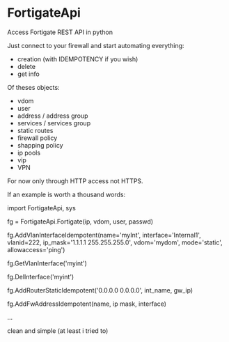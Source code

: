 # FortigateApi
Access Fortigate REST API in python

Just connect to your firewall and start automating everything:
- creation (with IDEMPOTENCY if you wish)
- delete
- get info

Of theses objects:
- vdom
- user
- address / address group
- services / services group
- static routes
- firewall policy
- shapping policy
- ip pools
- vip
- VPN


For now only through HTTP access not HTTPS.


If an example is worth a thousand words:

import FortigateApi, sys

fg = FortigateApi.Fortigate(ip, vdom, user, passwd)


fg.AddVlanInterfaceIdempotent(name='myInt', interface='Internal1', vlanid=222, ip_mask='1.1.1.1 255.255.255.0', vdom='mydom', mode='static', allowaccess='ping')

fg.GetVlanInterface('myint')

fg.DelInterface('myint')

fg.AddRouterStaticIdempotent('0.0.0.0 0.0.0.0', int_name, gw_ip)

fg.AddFwAddressIdempotent(name, ip mask, interface)

...

clean and simple (at least i tried to)
